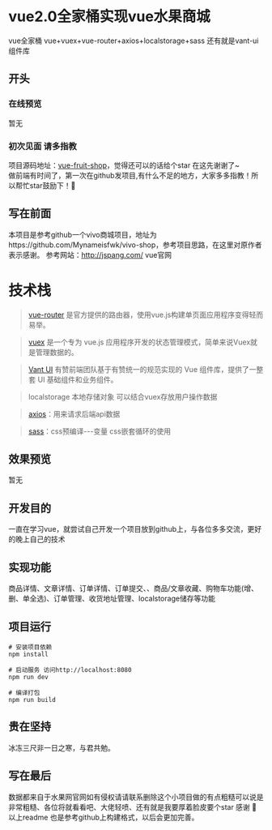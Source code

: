 # vue2.0全家桶实现vue水果商城
vue全家桶 vue+vuex+vue-router+axios+localstorage+sass 还有就是vant-ui组件库


## 开头

### 在线预览
暂无

### 初次见面 请多指教
项目源码地址：[vue-fruit-shop](https://github.com/dabaoRain/vueFruitShop)，觉得还可以的话给个star 在这先谢谢了~<br>
做前端有时间了，第一次在github发项目,有什么不足的地方，大家多多指教！所以帮忙star鼓励下！🙏

## 写在前面

本项目是参考github一个vivo商城项目，地址为https://github.com/Mynameisfwk/vivo-shop，参考项目思路，在这里对原作者表示感谢。
参考网站：http://jspang.com/ vue官网  
 


# 技术栈
> [vue-router](https://router.vuejs.org/zh-cn/) 是官方提供的路由器，使用vue.js构建单页面应用程序变得轻而易举。

> [vuex](https://vuex.vuejs.org/zh-cn/) 是一个专为 vue.js 应用程序开发的状态管理模式，简单来说Vuex就是管理数据的。

> [Vant UI](https://www.youzanyun.com/zanui/vant) 有赞前端团队基于有赞统一的规范实现的 Vue 组件库，提供了一整套 UI 基础组件和业务组件。

> localstorage 本地存储对象 可以结合vuex存放用户操作数据

> [axios](https://www.npmjs.com/package/axios)：用来请求后端api数据  

> [sass](https://www.sass.hk/)：css预编译---变量 css嵌套循环的使用


## 效果预览

暂无

## 开发目的

一直在学习vue，就尝试自己开发一个项目放到github上，与各位多多交流，更好的晚上自己的技术


## 实现功能
商品详情、文章详情、订单详情、订单提交、、商品/文章收藏、购物车功能(增、删、单全选)、订单管理、收货地址管理、localstorage储存等功能


## 项目运行
```
# 安装项目依赖
npm install 

# 启动服务 访问http://localhost:8080
npm run dev

# 编译打包
npm run build
```

## 贵在坚持  

   冰冻三尺非一日之寒，与君共勉。
   

## 写在最后
数据都来自于水果网官网如有侵权请请联系删除这个小项目做的有点粗糙可以说是非常粗糙、各位将就看看吧、大佬轻喷、还有就是我要厚着脸皮要个star 感谢 🙏
以上readme 也是参考github上构建格式，以后会更加完善。


